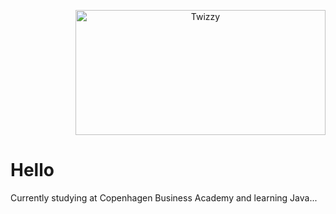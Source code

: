 <p align="right"><picture><picture align="center"><img src="https://i.imgur.com/MUiLQxU.gif" alt="Twizzy" width="400" height="200"></picture></p> 
<p align="left"> <h1> Hello </h1>
Currently studying at Copenhagen Business Academy and learning Java...
</p>

